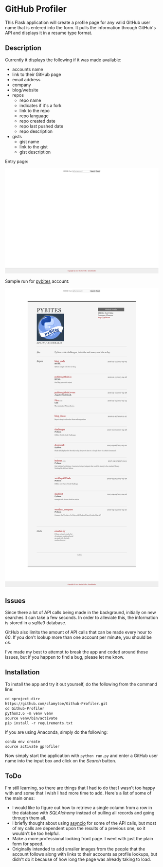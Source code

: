 # GitHub Profiler

This Flask application will create a profile page for any valid GitHub user name that is entered into the form. It pulls the information through GitHub's API and displays it in a resume type format.

## Description
Currently it displays the following if it was made available:

* accounts name
* link to their GitHub page
* email address
* company
* blog/website
* repos
    * repo name
    * indicates if it's a fork
    * link to the repo
    * repo language
    * repo created date
    * repo last pushed date
    * repo description
* gists
    * gist name
    * link to the gist
    * gist description

Entry page:

![form](img/form.png)

Sample run for [pybites](https://github.com/pybites) account:

![sample](img/sample.png)

## Issues
Since there a lot of API calls being made in the background, initially on new searches it can take a few seconds. In order to alleviate this, the information is stored in a *sqlite3* database.

GitHub also limits the amount of API calls that can be made every hour to *60*. If you don't lookup more than one account per minute, you should be ok.

I've made my best to attempt to break the app and coded around those issues, but if you happen to find a bug, please let me know.

## Installation
To install the app and try it out yourself, do the following from the command line:

    cd <project-dir>
    https://github.com/clamytoe/Github-Profiler.git
    cd Github-Profiler
    python3.6 -m venv venv
    source venv/bin/activate
    pip install -r requirements.txt

If you are using Anaconda, simply do the following:

    conda env create
    source activate gprofiler

Now simply start the application with `python run.py` and enter a GitHub user name into the input box and click on the *Search* button.

## ToDo
I'm still learning, so there are things that I had to do that I wasn't too happy with and some that I wish I had more time to add. Here's a list of some of the main ones:

* I would like to figure out how to retrieve a single column from a row in the database with *SQLAlchemy* instead of pulling all records and going through them all.
* I briefly thought about using [asyncio](https://docs.python.org/3/library/asyncio.html) for some of the API calls, but most of my calls are dependent upon the results of a previous one, so it wouldn't be too helpful.
* Make a more professional looking front page. I went with just the plain form for speed.
* Originally intended to add smaller images from the people that the account follows along with links to their accounts as profile lookups, but didn't do it because of how long the page was already taking to load.
